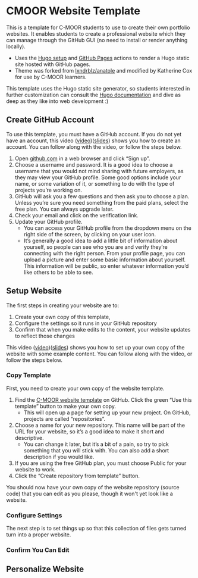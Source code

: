 # CMOOR Website Template

This is a template for C-MOOR students to use to create their own portfolio websites.  It enables students to create a professional website which they can manage through the GitHub GUI (no need to install or render anything locally).

- Uses the [Hugo setup](https://github.com/marketplace/actions/hugo-setup) and [GitHub Pages](https://github.com/marketplace/actions/github-pages-action) actions to render a Hugo static site hosted with GitHub pages.
- Theme was forked from [lxndrblz/anatole](https://github.com/lxndrblz/anatole/) and modified by Katherine Cox for use by C-MOOR learners.

This template uses the Hugo static site generator, so students interested in further customization can consult the [Hugo documentation](https://gohugo.io/) and dive as deep as they like into web development :)

## Create GitHub Account

To use this template, you must have a GitHub account.  If you do not yet have an account, this video ([video](https://link.c-moor.org/video-join-github))([slides](
https://docs.google.com/presentation/d/1c4sb5CLpvKjgnTVIuNGYTSr8WWNgeSfC8TUGrxktu64/)) shows you how to create an account.  You can follow along with the video, or follow the steps below.

1. Open [github.com](https://github.com/) in a web browser and click “Sign up”.
1. Choose a username and password.  It is a good idea to choose a username that you would not mind sharing with future employers, as they may view your GitHub profile.  Some good options include your name, or some variation of it, or something to do with the type of projects you’re working on.
1. GitHub will ask you a few questions and then ask you to choose a plan.  Unless you’re sure you need something from the paid plans, select the free plan.  You can always upgrade later.
1. Check your email and click on the verification link.
1. Update your GitHub profile.
    - You can access your GitHub profile from the dropdown menu on the right side of the screen, by clicking on your user icon.
    - It’s generally a good idea to add a little bit of information about yourself, so people can see who you are and verify they’re connecting with the right person.  From your profile page, you can upload a picture and enter some basic information about yourself.  This information will be public, so enter whatever information you’d like others to be able to see.

## Setup Website

The first steps in creating your website are to:

1. Create your own copy of this template,
1. Configure the settings so it runs in your GitHub repository
1. Confirm that when you make edits to the content, your website updates to reflect those changes

This video ([video](https://link.c-moor.org/video-student-website-setup))([slides](
https://docs.google.com/presentation/d/13chl2zYU1NbWCZmD_daqiKcLoJZAtILMqjXgew3TR6c/)) shows you how to set up your own copy of the website with some example content.  You can follow along with the video, or follow the steps below.

### Copy Template

First, you need to create your own copy of the website template.

1. Find the [C-MOOR website template]() on GitHub.  Click the green “Use this template” button  to make your own copy.
    - This will open up a page for setting up your new project.  On GitHub, projects are called “repositories”.
1. Choose a name for your new repository.  This name will be part of the URL for your website, so it’s a good idea to make it short and descriptive.
    - You can change it later, but it’s a bit of a pain, so try to pick something that you will stick with.  You can also add a short description if you would like.
1. If you are using the free GitHub plan, you must choose Public for your website to work.
1. Click the “Create repository from template” button.

You should now have your own copy of the website repository (source code) that you can edit as you please, though it won't yet look like a website.  

### Configure Settings

The next step is to set things up so that this collection of files gets turned turn into a proper website.

### Confirm You Can Edit

## Personalize Website

